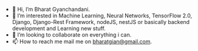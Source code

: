 - 👋 Hi, I’m Bharat Gyanchandani.
- 👀 I’m interested in Machine Learning, Neural Networks, TensorFlow 2.0, Django, Django-Rest Framework, nodeJS, nestJS or basically backend development and Learning new stuff. 
- 💞️ I’m looking to collaborate on everything i can.
- 📫 How to reach me mail me on bharatgian@gmail.com.
